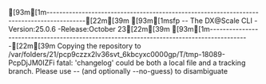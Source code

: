 [93m[1m------------------------------------------------------------------------------------------[22m[39m
[93m[1msfp -- The DX@Scale CLI -Version:25.0.6 -Release:October 23[22m[39m
[93m[1m------------------------------------------------------------------------------------------[22m[39m
Copying the repository to /var/folders/21/pcp9czzx2lv36svt_6kbcyxc0000gp/T/tmp-18089-PcpDjJM0IZFi
fatal: 'changelog' could be both a local file and a tracking branch.
Please use -- (and optionally --no-guess) to disambiguate
